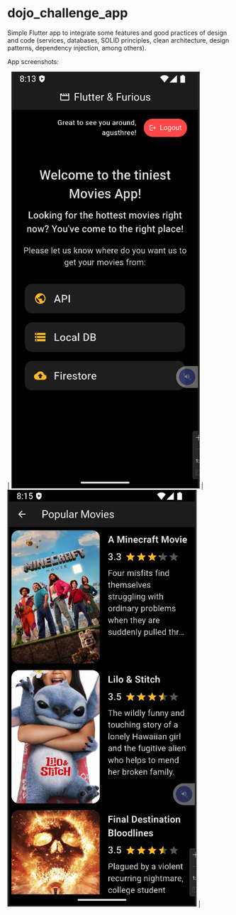 # dojo_challenge_app

Simple Flutter app to integrate some features and good practices of design and code (services, databases, SOLID principles, clean architecture, design patterns, dependency injection, among others).

App screenshots: 

| ![Home Screen](assets/images/home_page.png) | ![Popular Movies Screen](assets/images/popular_movies.png) |
